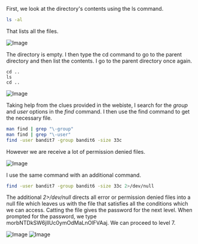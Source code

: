 First, we look at the directory's contents using the ls command.

```bash 
ls -al
```
That lists all the files. 

![Image](https://github.com/user-attachments/assets/284535af-40e0-4e7d-b9dd-e87d4592b8b7)


The directory is empty. I then type the cd command to go to the parent directory and then list the contents. I go to the parent directory once again. 

```
cd ..
ls
cd ..
```
![Image](https://github.com/user-attachments/assets/0b0ead9e-0711-484b-b43c-69afc71af3eb)

Taking help from the clues provided in the webiste, I search for the *group* and *user* options in the *find* command. I then use the find command to get the necessary file.

```bash
man find | grep "\-group"
man find | grep "\-user"
find -user bandit7 -group bandit6 -size 33c
```

However we are receive a lot of permission denied files.

![Image](https://github.com/user-attachments/assets/de2034dd-5c9f-4600-bd55-453b3419d6cc)

I use the same command with an additional command. 

```bash
find -user bandit7 -group bandit6 -size 33c 2>/dev/null
```
The additional *2>/dev/null* directs all error or permission denied files into a null file which leaves us with the file that satisfies all the conditions which we can access. Catting the file gives the password for the next level.
When prompted for the password, we type morbNTDkSW6jIlUc0ymOdMaLnOlFVAaj. We can proceed to level 7.

![Image](https://github.com/user-attachments/assets/5a601b03-b682-4b7d-b424-49f0d2819696)
![Image](https://github.com/user-attachments/assets/52b5ef83-a37d-4f25-aa8d-8e3af97cd053)